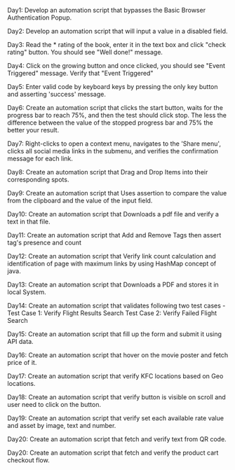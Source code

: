 Day1: Develop an automation script that bypasses the Basic Browser Authentication Popup.

Day2: Develop an automation script that will input a value in a disabled field.

Day3: Read the * rating of the book, enter it in the text box and click "check rating" button. You should see "Well done!" message.

Day4: Click on the growing button and once clicked, you should see "Event Triggered" message. Verify that "Event Triggered"

Day5: Enter valid code by keyboard keys by pressing the only key button and asserting 'success' message.

Day6: Create an automation script that clicks the start button, waits for the progress bar to reach 75%, and then the test should click stop. The less the difference between the value of the stopped progress bar and 75% the better your result.

Day7: Right-clicks to open a context menu, navigates to the 'Share menu', clicks all social media links in the submenu, and verifies the confirmation message for each link.

Day8: Create an automation script that Drag and Drop Items into their corresponding spots.

Day9: Create an automation script that Uses assertion to compare the value from the clipboard and the value of the input field.

Day10: Create an automation script that Downloads a pdf file and verify a text in that file.

Day11: Create an automation script that Add and Remove Tags then assert tag's presence and count

Day12: Create an automation script that Verify link count calculation and identification of page with maximum links by using HashMap concept of java.

Day13: Create an automation script that Downloads a PDF and stores it in local System.

Day14: Create an automation script that validates following two test cases -
       Test Case 1: Verify Flight Results Search
       Test Case 2: Verify Failed Flight Search

Day15: Create an automation script that fill up the form and submit it using API data.

Day16: Create an automation script that hover on the movie poster and fetch price of it.

Day17: Create an automation script that verify KFC locations based on Geo locations.

Day18: Create an automation script that verify button is visible on scroll and user need to click on the button.

Day19: Create an automation script that verify set each available rate value and asset by image, text and number.

Day20: Create an automation script that fetch and verify text from QR code.

Day20: Create an automation script that fetch and verify the product cart checkout flow.